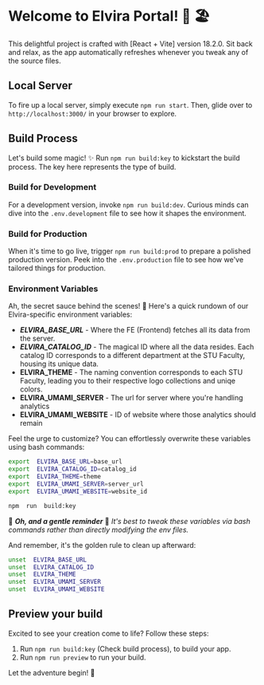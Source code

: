 # Welcome to Elvira Portal! 📘 🏖

This delightful project is crafted with [React + Vite] version 18.2.0.
Sit back and relax, as the app automatically refreshes whenever you tweak any of the source files.

## Local Server

To fire up a local server, simply execute `npm run start`. Then, glide over to `http://localhost:3000/` in your browser to explore.

## Build Process

Let's build some magic! ✨ Run `npm run build:key` to kickstart the build process. The key here represents the type of build.

### Build for Development

For a development version, invoke `npm run build:dev`. Curious minds can dive into the `.env.development` file to see how it shapes the environment.

### Build for Production

When it's time to go live, trigger `npm run build:prod` to prepare a polished production version. Peek into the `.env.production` file to see how we've tailored things for production.

### Environment Variables

Ah, the secret sauce behind the scenes! 🌟 Here's a quick rundown of our Elvira-specific environment variables:

- **_ELVIRA_BASE_URL_** - Where the FE (Frontend) fetches all its data from the server.
- **_ELVIRA_CATALOG_ID_** - The magical ID where all the data resides. Each catalog ID corresponds to a different department at the STU Faculty, housing its unique data.
- **ELVIRA_THEME** - The naming convention corresponds to each STU Faculty, leading you to their respective logo collections and uniqe colors.
- **ELVIRA_UMAMI_SERVER** - The url for server where you're handling analytics
- **ELVIRA_UMAMI_WEBSITE** - ID of website where those analytics should remain

Feel the urge to customize? You can effortlessly overwrite these variables using bash commands:

```bash
export  ELVIRA_BASE_URL=base_url
export  ELVIRA_CATALOG_ID=catalog_id
export  ELVIRA_THEME=theme
export  ELVIRA_UMAMI_SERVER=server_url
export  ELVIRA_UMAMI_WEBSITE=website_id

npm  run  build:key
```

🔔 **_Oh, and a gentle reminder_** 🔔 _It's best to tweak these variables via bash commands rather than directly modifying the env files._

And remember, it's the golden rule to clean up afterward:

```bash
unset  ELVIRA_BASE_URL
unset  ELVIRA_CATALOG_ID
unset  ELVIRA_THEME
unset  ELVIRA_UMAMI_SERVER
unset  ELVIRA_UMAMI_WEBSITE
```

## Preview your build

Excited to see your creation come to life?
Follow these steps:

1. Run `npm run build:key` (Check build process), to build your app.
2. Run `npm run preview` to run your build.

Let the adventure begin! 🚀

